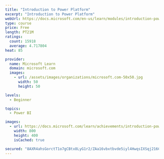 ```yaml
---
title: "Introduction to Power Platform"
excerpt: "Introduction to Power Platform"
webUrl: https://docs.microsoft.com/en-us/learn/modules/introduction-power-platform/
type: course
price: Free
length: PT21M
ratings:
  count: 15918
  average: 4.717804
heat: 85

provider:
  name: Microsoft Learn
  domain: microsoft.com
  images:
    - url: /assets/images/organizations/microsoft.com-50x50.jpg
      width: 50
      height: 50

levels:
  - Beginner

topics:
  - Power BI

images:
  - url: https://docs.microsoft.com/learn/achievements/introduction-power-platform-social.png
    width: 800
    height: 400
    isCached: true

secured: "8AXR4ahsGorctT1o7gCBtx8LyG1r2/ZAa16vbxtbvde5iyl4HwqsIXSqj216CIu0gY8B0X39fcPqfpDQUIunve1tgbyS5EWbAt4T4Fag9zOTt9bbfhn8MpMHCsArL+aDGXeio7XiOi+EadHRtmocZEc1CTNXTv4H5VOLoJqlWNCeGfTMIPxpmltJc2gkfEWhzY3NcNvNaVZFaYKAuA3hlq1DyjEMtEQMF26pPMQfBASf4PNW76SbINuoOfBR80DzhB15T/bJ0V+g0INNXgPh04uuASiWscSgaxMMwXQjN+NnK7RFyMOYNa5+s+nmH/Dt3K8a2yTdqzQgj2L2W6AkOQIx0Hik2I3zcE0/ZJBQ9n00NuYeLl7zAitCFf9Oc1iunS3kvrSO/V1dYIBsKK2xSjiHwoIXWHAGlW4SDJ3WQRL4jE5g78Dk3oYhJ6657/Av;b9mqqsp9d5CiZCU/qw/9nQ=="
---
```


